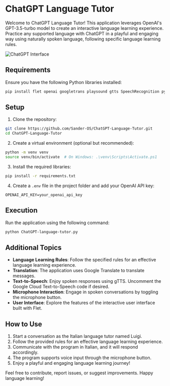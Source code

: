 # ChatGPT Language Tutor

Welcome to ChatGPT Language Tutor! This application leverages OpenAI's GPT-3.5-turbo model to create an interactive language learning experience. Practice any supported language with ChatGPT in a playful and engaging way using naturally spoken language, following specific language learning rules.

![ChatGPT Interface]([https://raw.githubusercontent.com/Sander-OS/ChatGPT-language-tutor/main/ChatGPT-language-tutor.png])

## Requirements
Ensure you have the following Python libraries installed:

```bash
pip install flet openai googletrans playsound gtts SpeechRecognition python-dotenv
```

## Setup

1. Clone the repository:

```bash
git clone https://github.com/Sander-OS/ChatGPT-Language-Tutor.git
cd ChatGPT-Language-Tutor
```

2. Create a virtual environment (optional but recommended):

```bash
python -m venv venv
source venv/bin/activate  # On Windows: .\venv\Scripts\Activate.ps1
```

3. Install the required libraries:

```bash
pip install -r requirements.txt
```

4. Create a `.env` file in the project folder and add your OpenAI API key:

```
OPENAI_API_KEY=your_openai_api_key
```

## Execution

Run the application using the following command:

```bash
python ChatGPT-language-tutor.py
```


## Additional Topics

- **Language Learning Rules**: Follow the specified rules for an effective language learning experience.
- **Translation**: The application uses Google Translate to translate messages.
- **Text-to-Speech**: Enjoy spoken responses using gTTS. Uncomment the Google Cloud Text-to-Speech code if desired.
- **Microphone Interaction**: Engage in spoken conversations by toggling the microphone button.
- **User Interface**: Explore the features of the interactive user interface built with Flet.

## How to Use

1. Start a conversation as the Italian language tutor named Luigi.
2. Follow the provided rules for an effective language learning experience.
3. Communicate with the program in Italian, and it will respond accordingly.
4. The program supports voice input through the microphone button.
5. Enjoy a playful and engaging language learning journey!

Feel free to contribute, report issues, or suggest improvements. Happy language learning!
